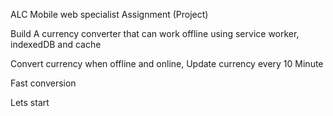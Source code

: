 ALC Mobile web specialist Assignment (Project)

Build A currency converter that can work offline using service worker, indexedDB and cache

Convert currency when offline and online, Update currency every 10 Minute

Fast conversion

Lets start
